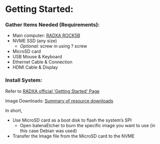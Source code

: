 # Getting Started:

### Gather Items Needed (Requirements):
- Main computer: [RADXA ROCK5B](https://radxa.com/products/rock5/5b/#documentation)
- NVME SSD (any size)
  * _Optional:_ screw in using ? screw
- MicroSD card 
- USB Mouse & Keyboard
- Ethernet Cable & Connection
- HDMI Cable & Display

### Install System:
Refer to [RADXA official 'Getting Started' Page](https://docs.radxa.com/en/rock5/rock5b/getting-started)

Image Downloads: [Summary of resource downloads](https://docs.radxa.com/en/rock5/rock5b/download)

In short, 
- Use MicroSD card as a boot disk to flash the system’s SPI
  - Open balenaEtcher to burn the specific image you want to use (in this case Debian was used)
- Transfer the Image file from the MicroSD card to the NVME


